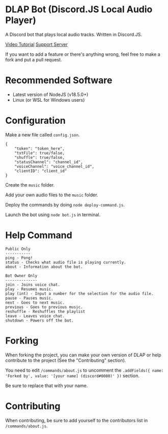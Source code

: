 # DLAP Bot (Discord.JS Local Audio Player)

A Discord bot that plays local audio tracks. Written in Discord.JS.

[Video Tutorial](https://youtu.be/Gvva8LHjOOo)
[Support Server](https://discord.gg/EFhRDqG)

If you want to add a feature or there's anything wrong, feel free to make a fork and put a pull request.

# Recommended Software
- Latest version of NodeJS (v18.5.0+)
- Linux (or WSL for Windows users)

# Configuration
Make a new file called `config.json`.
```
{
    "token": "token_here",
    "txtFile": true/false,
    "shuffle": true/false,
    "statusChannel": "channel_id",
    "voiceChannel": "voice_channel_id",
    "clientID": "client_id"
}
```

Create the `music` folder.

Add your own audio files to the `music` folder.

Deploy the commands by doing `node deploy-command.js`.

Launch the bot using `node bot.js` in terminal.

# Help Command
```
Public Only
-----------
ping - Pong!
status - Checks what audio file is playing currently.
about - Information about the bot.

Bot Owner Only
--------------
join - Joins voice chat.
play - Resumes music.
play (int) - Input a number for the selection for the audio file.
pause - Pauses music.
next - Goes to next music.
previous - Goes to previous music.
reshuffle - Reshuffles the playlist
leave - Leaves voice chat.
shutdown - Powers off the bot.
```

# Forking
When forking the project, you can make your own version of DLAP or help contribute to the project (See the "Contributing" section).

You need to edit `/commands/about.js` to uncomment the `.addFields({ name: 'Forked by', value: '[your name] (discord#0000)' })` section.

Be sure to replace that with your name.

# Contributing
When contributing, be sure to add yourself to the contributors list in `/commands/about.js`.
